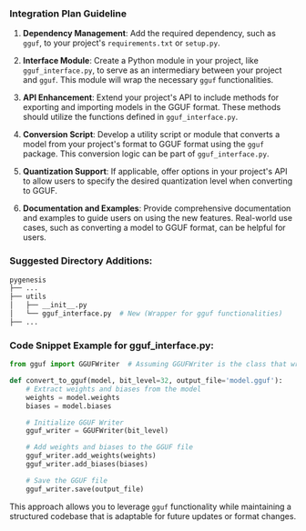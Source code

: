 ### Integration Plan Guideline

1. **Dependency Management**: Add the required dependency, such as `gguf`, to
   your project's `requirements.txt` or `setup.py`.

2. **Interface Module**: Create a Python module in your project, like
   `gguf_interface.py`, to serve as an intermediary between your project and
   `gguf`. This module will wrap the necessary `gguf` functionalities.

3. **API Enhancement**: Extend your project's API to include methods for
   exporting and importing models in the GGUF format. These methods should
   utilize the functions defined in `gguf_interface.py`.

4. **Conversion Script**: Develop a utility script or module that converts a
   model from your project's format to GGUF format using the `gguf` package.
   This conversion logic can be part of `gguf_interface.py`.

5. **Quantization Support**: If applicable, offer options in your project's API
   to allow users to specify the desired quantization level when converting to
   GGUF.

6. **Documentation and Examples**: Provide comprehensive documentation and
   examples to guide users on using the new features. Real-world use cases, such
   as converting a model to GGUF format, can be helpful for users.

### Suggested Directory Additions:

```sh
pygenesis
├── ...
├── utils
│   ├── __init__.py
│   └── gguf_interface.py  # New (Wrapper for gguf functionalities)
├── ...
```

### Code Snippet Example for gguf_interface.py:

```python
from gguf import GGUFWriter  # Assuming GGUFWriter is the class that writes GGUF files

def convert_to_gguf(model, bit_level=32, output_file='model.gguf'):
    # Extract weights and biases from the model
    weights = model.weights
    biases = model.biases

    # Initialize GGUF Writer
    gguf_writer = GGUFWriter(bit_level)

    # Add weights and biases to the GGUF file
    gguf_writer.add_weights(weights)
    gguf_writer.add_biases(biases)

    # Save the GGUF file
    gguf_writer.save(output_file)
```

This approach allows you to leverage `gguf` functionality while maintaining a
structured codebase that is adaptable for future updates or format changes.
